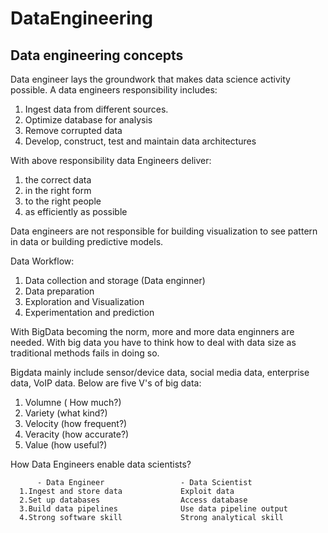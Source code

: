 # DataEngineering
## Data engineering concepts

Data engineer lays the groundwork that makes data science activity possible.
A data engineers responsibility includes:
  1. Ingest data from different sources.
  2. Optimize database for analysis
  3. Remove corrupted data
  4. Develop, construct, test and maintain data architectures

With above responsibility data Engineers deliver:
  1. the correct data
  2. in the right form
  3. to the right people
  4. as efficiently as possible
  
Data engineers are not responsible for building visualization to see pattern in data or building predictive models.  
  
Data Workflow:
  1. Data collection and storage (Data enginner)
  2. Data preparation
  3. Exploration and Visualization
  4. Experimentation and prediction
  
With BigData becoming the norm, more and more data enginners are needed.
With big data you have to think how to deal with data size as traditional methods fails in doing so.

Bigdata mainly include sensor/device data, social media data, enterprise data, VoIP data.
Below are five V's of big data:
  1. Volumne ( How much?)
  2. Variety (what kind?)
  3. Velocity (how frequent?)
  4. Veracity (how accurate?)
  5. Value (how useful?)
  
  How Data Engineers enable data scientists?
  
          - Data Engineer                 - Data Scientist
      1.Ingest and store data             Exploit data
      2.Set up databases                  Access database
      3.Build data pipelines              Use data pipeline output
      4.Strong software skill             Strong analytical skill
